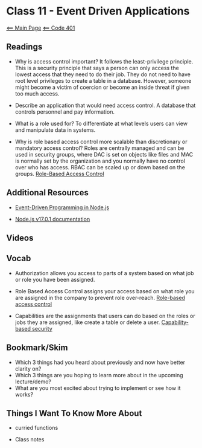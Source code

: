 # Class 11 - Event Driven Applications

[<== Main Page](../README.md)
[<== Code 401](../code401/code401.md)

## Readings

- Why is access control important? It follows the least-privilege principle. This is a security principle that says a person can only access the lowest access that they need to do their job. They do not need to have root level privileges to create a table in a database. However, someone might become a victim of coercion or become an inside threat if given too much access.

- Describe an application that would need access control. A database that controls personnel and pay information.

- What is a role used for? To differentiate at what levels users can view and manipulate data in systems.

- Why is role based access control more scalable than discretionary or mandatory access control? Roles are centrally managed and can be used in security groups, where DAC is set on objects like files and MAC is normally set by the organization and you normally have no control over who has access. RBAC can be scaled up or down based on the groups. [Role-Based Access Control](https://www.sciencedirect.com/topics/computer-science/role-based-access-control)

## Additional Resources

- [Event-Driven Programming in Node.js](https://www.digitalocean.com/community/tutorials/nodejs-event-driven-programming)

- [Node.js v17.0.1 documentation](https://nodejs.org/api/events.html)

## Videos

## Vocab

- Authorization allows you access to parts of a system based on what job or role you have been assigned.

- Role Based Access Control assigns your access based on what role you are assigned in the company to prevent role over-reach. [Role-based access control](https://en.wikipedia.org/wiki/Role-based_access_control)

- Capabilities are the assignments that users can do based on the roles or jobs they are assigned, like create a table or delete a user. [Capability-based security](https://en.wikipedia.org/wiki/Capability-based_security)

## Bookmark/Skim

- Which 3 things had you heard about previously and now have better clarity on?
- Which 3 things are you hoping to learn more about in the upcoming lecture/demo?
- What are you most excited about trying to implement or see how it works?

## Things I Want To Know More About

- curried functions

- Class notes
